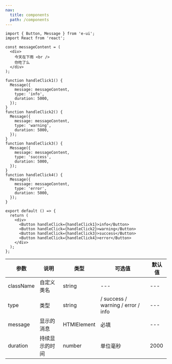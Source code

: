 ```yaml
---
nav:
  title: components
  path: /components
---
```


```tsx
import { Button, Message } from 'e-ui';
import React from 'react';

const messageContent = (
  <div>
    今天在下雨 <br />
    你吃了么
  </div>
);

function handleClick1() {
  Message({
    message: messageContent,
    type: 'info',
    duration: 5000,
  });
}
function handleClick2() {
  Message({
    message: messageContent,
    type: 'warning',
    duration: 5000,
  });
}
function handleClick3() {
  Message({
    message: messageContent,
    type: 'success',
    duration: 5000,
  });
}
function handleClick4() {
  Message({
    message: messageContent,
    type: 'error',
    duration: 5000,
  });
}

export default () => {
  return (
    <div>
      <Button handleClick={handleClick1}>info</Button>
      <Button handleClick={handleClick2}>warning</Button>
      <Button handleClick={handleClick3}>success</Button>
      <Button handleClick={handleClick4}>error</Button>
    </div>
  );
};
```

| 参数      | 说明           | 类型        | 可选值                             | 默认值 |
| --------- | -------------- | ----------- | ---------------------------------- | ------ |
| className | 自定义类名     | string      | ---                                | ---    |
| type      | 类型           | string      | / success / warning / error / info | ---    |
| message   | 显示的消息     | HTMlElement | 必填                               | ---    |
| duration  | 持续显示的时间 | number      | 单位毫秒                           | 2000   |
